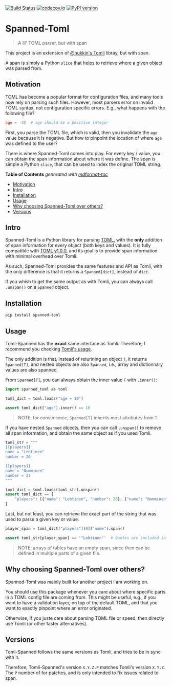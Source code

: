 [![Build Status](https://github.com/jeertmans/spanned-toml/workflows/Tests/badge.svg?branch=master)](https://github.com/jeertmans/spanned-toml/actions?query=workflow%3ATests+branch%3Amaster+event%3Apush)
[![codecov.io](https://codecov.io/gh/jeertmans/spanned-toml/branch/master/graph/badge.svg)](https://codecov.io/gh/jeertmans/spanned-toml)
[![PyPI version](https://img.shields.io/pypi/v/spanned-toml)](https://pypi.org/project/spanned-toml)

# Spanned-Toml

> A lil' TOML parser, but with span

This project is an extension of
[@hukkin's Tomli](https://github.com/hukkin/tomli) libray, but with span.

A span is simply a Python `slice` that helps to retrieve where a given object
was parsed from.

## Motivation<a name="motivation"></a>

TOML has become a popular format for configuration files, and many tools now
rely on parsing such files. However, most parsers error on invalid TOML syntax,
not configuration specific errors. E.g., what happens with the following file?

```toml
age = -45  # age should be a positive integer
```

First, you parse the TOML file, which is valid, then you invalidate the `age`
value because it is negative. But how to pinpoint the location of where `age`
was defined to the user?

There is where Spanned-Toml comes into play. For every key / value, you can
obtain the span information about where it was define. The span is simple a
Python `slice`, that can be used to index the original TOML string.

**Table of Contents**  *generated with [mdformat-toc](https://github.com/hukkin/mdformat-toc)*

<!-- mdformat-toc start --slug=github --maxlevel=6 --minlevel=2 -->

- [Motivation](#motivation)
- [Intro](#intro)
- [Installation](#installation)
- [Usage](#usage)
- [Why choosing Spanned-Toml over others?](#why-choosing-spanned-toml-over-others)
- [Versions](#versions)

<!-- mdformat-toc end -->

## Intro<a name="intro"></a>

Spanned-Toml is a Python library for parsing [TOML](https://toml.io), with the
**only** addition of span information for every object (both keys and values).
It is fully compatible with [TOML v1.0.0](https://toml.io/en/v1.0.0), and its
goal is to provide span information with minimal overhead over Tomli.

As such, Spanned-Toml provides the same features and API as Tomli, with the only
difference is that it returns a `Spanned[dict]`, instead of `dict`.

If you whish to get the same output as with Tomli, you can always call `.unspan()`
on a `Spanned` object.

## Installation<a name="installation"></a>

```bash
pip install spanned-toml
```

## Usage<a name="usage"></a>

Toml-Spanned has the **exact** same interface as Tomli. Therefore, I recommend
you checking [Tomli's usage](https://github.com/hukkin/tomli#usage).

The only addition is that, instead of returining an object `T`, it returns
`Spanned[T]`, and nested objects are also `Spanned`, i.e., array and dictionnary
values are also spanned.

From `Spanned[T]`, you can always obtain the inner value `T` with `.inner()`:

```python
import spanned_toml as toml

toml_dict = toml.loads("age = 10")

assert toml_dict["age"].inner() == 10
```

> NOTE: for convenience, `Spanned[T]` inherits most attributes from `T`.

If you have nested `Spanned` objects, then you can call `.unspan()` to remove
all span information, and obtain the same object as if you used Tomli.

```python
toml_str = """
[[players]]
name = "Lehtinen"
number = 26

[[players]]
name = "Numminen"
number = 27
"""

toml_dict = toml.loads(toml_str).unspan()
assert toml_dict == {
    "players": [{"name": "Lehtinen", "number": 26}, {"name": "Numminen", "number": 27}]
}
```

Last, but not least, you can retrieve the exact part of the string that was used
to parse a given key or value.

```python
player_span = toml_dict["players"][0]["name"].span()

assert toml_str[player_span] == '"Lehtinen"'  # Quotes are included in span
```

> NOTE: arrays of tables have an empty span, since then can be defined in
> multiple parts of a given file.

## Why choosing Spanned-Toml over others?<a name="why-choosing-spanned-toml-over-others"></a>

Spanned-Toml was mainly built for another project I am working on.

You should use this package whenever you care about where specific parts in a
TOML config file are coming from. This might be useful, e.g., if you want to
have a validation layer, on top of the default TOML, and that you want to exactly
pinpoint where an error originated.

Otherwise, if you juste care about parsing TOML file or speed, then directly use
Tomli (or other faster alternatives).

## Versions<a name="versions"></a>

Toml-Spanned follows the same versions as Tomli, and tries to be in sync with it.

Therefore, Tomli-Spanned's version `X.Y.Z.P` matches Tomli's version `X.Y.Z`.
The `P` number of for patches, and is only intended to fix issues related to span.
